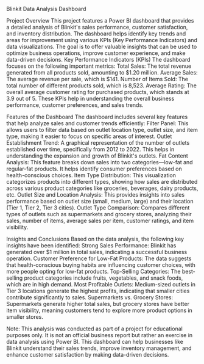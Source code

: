 Blinkit Data Analysis Dashboard

Project Overview
This project features a Power BI dashboard that provides a detailed analysis of Blinkit's sales performance, customer satisfaction, and inventory distribution. The dashboard helps identify key trends and areas for improvement using various KPIs (Key Performance Indicators) and data visualizations. The goal is to offer valuable insights that can be used to optimize business operations, improve customer experience, and make data-driven decisions.
Key Performance Indicators (KPIs)
The dashboard focuses on the following important metrics:
Total Sales: The total revenue generated from all products sold, amounting to $1.20 million.
Average Sales: The average revenue per sale, which is $141.
Number of Items Sold: The total number of different products sold, which is 8,523.
Average Rating: The overall average customer rating for purchased products, which stands at 3.9 out of 5.
These KPIs help in understanding the overall business performance, customer preferences, and sales trends.

Features of the Dashboard
The dashboard includes several key features that help analyze sales and customer trends efficiently:
Filter Panel: This allows users to filter data based on outlet location type, outlet size, and item type, making it easier to focus on specific areas of interest.
Outlet Establishment Trend: A graphical representation of the number of outlets established over time, specifically from 2012 to 2022. This helps in understanding the expansion and growth of Blinkit's outlets.
Fat Content Analysis: This feature breaks down sales into two categories—low-fat and regular-fat products. It helps identify consumer preferences based on health-conscious choices.
Item Type Distribution: This visualization categorizes products into different types, showing how sales are distributed across various product categories like groceries, beverages, dairy products, etc.
Outlet Size and Location Analysis: This provides insights into sales performance based on outlet size (small, medium, large) and their location (Tier 1, Tier 2, Tier 3 cities).
Outlet Type Comparison: Compares different types of outlets such as supermarkets and grocery stores, analyzing their sales, number of items, average sales per item, customer ratings, and item visibility.

Insights and Conclusions
Based on the data analysis, the following key insights have been identified:
Strong Sales Performance: Blinkit has generated over $1 million in total sales, indicating a successful business operation.
Customer Preference for Low-Fat Products: The data suggests that health-conscious buying habits are influencing customer choices, with more people opting for low-fat products.
Top-Selling Categories: The best-selling product categories include fruits, vegetables, and snack foods, which are in high demand.
Most Profitable Outlets: Medium-sized outlets in Tier 3 locations generate the highest profits, indicating that smaller cities contribute significantly to sales.
Supermarkets vs. Grocery Stores: Supermarkets generate higher total sales, but grocery stores have better item visibility, meaning customers tend to explore more product options in smaller stores.


Note:
This analysis was conducted as part of a project for educational purposes only. It is not an official business report but rather an exercise in data analysis using Power BI.
This dashboard can help businesses like Blinkit understand their sales trends, improve inventory management, and enhance customer satisfaction by making data-driven decisions.

